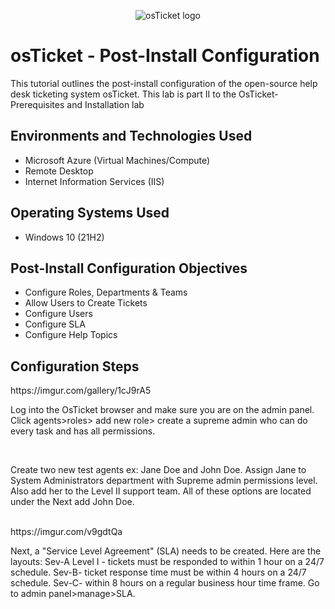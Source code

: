 <p align="center">
<img src="https://i.imgur.com/Clzj7Xs.png" alt="osTicket logo"/>
</p>

<h1>osTicket - Post-Install Configuration</h1>
This tutorial outlines the post-install configuration of the open-source help desk ticketing system osTicket. This lab is part II to the OsTicket-Prerequisites and Installation lab<br />


<h2>Environments and Technologies Used</h2>

- Microsoft Azure (Virtual Machines/Compute)
- Remote Desktop
- Internet Information Services (IIS)

<h2>Operating Systems Used </h2>

- Windows 10</b> (21H2)

<h2>Post-Install Configuration Objectives</h2>

- Configure Roles, Departments & Teams
- Allow Users to Create Tickets
- Configure Users
- Configure SLA
- Configure Help Topics

<h2>Configuration Steps</h2>

<p>
https://imgur.com/gallery/1cJ9rA5

Log into the OsTicket browser and make sure you are on the admin panel. Click agents>roles> add new role> create a supreme admin who can do every task and has all permissions.
</p>
<br />


Create two new test agents ex: Jane Doe and John Doe. Assign Jane to System Administrators department with Supreme admin permissions level. Also add her to the Level II support team. All of these options are located under the Next add John Doe.
</p>
<br />
https://imgur.com/v9gdtQa

Next, a "Service Level Agreement" (SLA) needs to be created. Here are the layouts: Sev-A Level I - tickets must be responded to within 1 hour on a 24/7 schedule. Sev-B- ticket response time must be within 4 hours on a 24/7 schedule. Sev-C- within 8 hours on a regular business hour time frame. Go to admin panel>manage>SLA. 

